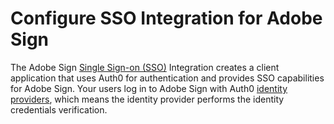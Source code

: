 # Configure SSO Integration for Adobe Sign

The Adobe Sign [Single Sign-on (SSO)](/sso) Integration creates a client application that uses Auth0 for authentication and provides SSO capabilities for Adobe Sign. Your users log in to Adobe Sign with Auth0 [identity providers](/identityproviders), which means the identity provider performs the identity credentials verification.
